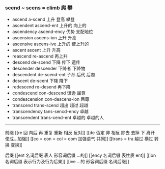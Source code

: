 ### scend ~ scens = climb 爬 攀

- ascend a-scend  上升 登高 攀登
- ascendent ascend-ent 上升的 向上的
- ascendency ascend-ency 优势 支配地位
- ascension ascens-ion  上升 升高
- ascensive  ascens-ive 上升的 使上升的
- ascent ascent 上升 升高
- reascend re-ascend 再上升
- descend de-scend 下降 传下 遗传
- descender descender 下降者 下降物
- descendent de-scend-ent 子孙 后代 后裔
- descent de-scent 下降 降下
- redescend re-desend 再下降
- condescend con-descend 谦逊 屈尊
- condescension con-descens-ion 屈尊
- transcend  trans-scend 超出 超过 超越
- transcendency tans-sencd-ency 卓越
- transcendent trans-cend-ent 卓越的 卓越的人

----
前缀
[[re  回 向后  再 重复 重新 相反 反对]]
[[de  否定  非 相反  除去 去掉  下  离开 使成...加强]]
[[co = con  = col = com  加强语气 共同]]
[[trans  = tra 越过 横过  转换 变换]]

后缀
[[ent 名词后缀  表人 形容词后缀 ...的]]
[[ency 名词后缀 表性质 ent]]
[[ion  名词后缀 表示行为及行为后果]]
[[ive ...的 形容词后缀 名词后缀]]

